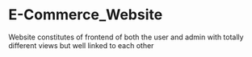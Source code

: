 # E-Commerce_Website
Website constitutes of frontend of both the user and admin with totally different views but well linked to each other
